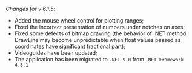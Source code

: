 _Changes for v 6.1.5_:
- Added the mouse wheel control for plotting ranges;
- Fixed the incorrect presentation of numbers under notches on axes;
- Fixed some defects of bitmap drawing (the behavior of .NET method DrawLine may become unpredictable when float values passed as coordinates have significant fractional part);
- Videoguides have been updated;
- The application has been migrated to `.NET 9.0` from `.NET Framework 4.8.1`

